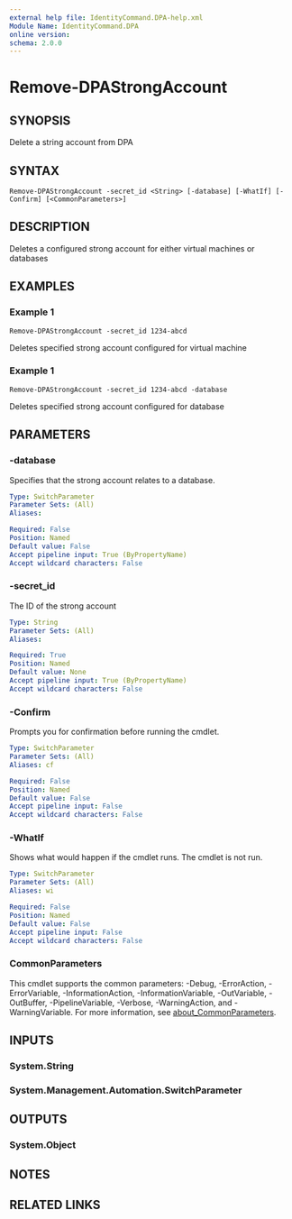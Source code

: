 ```yaml
---
external help file: IdentityCommand.DPA-help.xml
Module Name: IdentityCommand.DPA
online version:
schema: 2.0.0
---
```


# Remove-DPAStrongAccount

## SYNOPSIS
Delete a string account from DPA

## SYNTAX

```
Remove-DPAStrongAccount -secret_id <String> [-database] [-WhatIf] [-Confirm] [<CommonParameters>]
```

## DESCRIPTION
Deletes a configured strong account for either virtual machines or databases

## EXAMPLES

### Example 1
```
Remove-DPAStrongAccount -secret_id 1234-abcd
```

Deletes specified strong account configured for virtual machine

### Example 1
```
Remove-DPAStrongAccount -secret_id 1234-abcd -database
```

Deletes specified strong account configured for database

## PARAMETERS

### -database
Specifies that the strong account relates to a database.

```yaml
Type: SwitchParameter
Parameter Sets: (All)
Aliases:

Required: False
Position: Named
Default value: False
Accept pipeline input: True (ByPropertyName)
Accept wildcard characters: False
```

### -secret_id
The ID of the strong account

```yaml
Type: String
Parameter Sets: (All)
Aliases:

Required: True
Position: Named
Default value: None
Accept pipeline input: True (ByPropertyName)
Accept wildcard characters: False
```

### -Confirm
Prompts you for confirmation before running the cmdlet.

```yaml
Type: SwitchParameter
Parameter Sets: (All)
Aliases: cf

Required: False
Position: Named
Default value: False
Accept pipeline input: False
Accept wildcard characters: False
```

### -WhatIf
Shows what would happen if the cmdlet runs.
The cmdlet is not run.

```yaml
Type: SwitchParameter
Parameter Sets: (All)
Aliases: wi

Required: False
Position: Named
Default value: False
Accept pipeline input: False
Accept wildcard characters: False
```

### CommonParameters
This cmdlet supports the common parameters: -Debug, -ErrorAction, -ErrorVariable, -InformationAction, -InformationVariable, -OutVariable, -OutBuffer, -PipelineVariable, -Verbose, -WarningAction, and -WarningVariable. For more information, see [about_CommonParameters](http://go.microsoft.com/fwlink/?LinkID=113216).

## INPUTS

### System.String
### System.Management.Automation.SwitchParameter
## OUTPUTS

### System.Object
## NOTES

## RELATED LINKS
